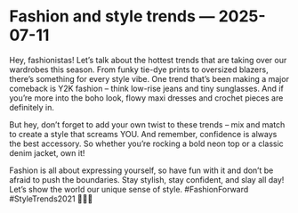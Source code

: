 # Fashion and style trends — 2025-07-11

Hey, fashionistas! Let’s talk about the hottest trends that are taking over our wardrobes this season. From funky tie-dye prints to oversized blazers, there’s something for every style vibe. One trend that’s been making a major comeback is Y2K fashion – think low-rise jeans and tiny sunglasses. And if you’re more into the boho look, flowy maxi dresses and crochet pieces are definitely in.

But hey, don’t forget to add your own twist to these trends – mix and match to create a style that screams YOU. And remember, confidence is always the best accessory. So whether you’re rocking a bold neon top or a classic denim jacket, own it!

Fashion is all about expressing yourself, so have fun with it and don’t be afraid to push the boundaries. Stay stylish, stay confident, and slay all day! Let’s show the world our unique sense of style. #FashionForward #StyleTrends2021 💃🔥👗